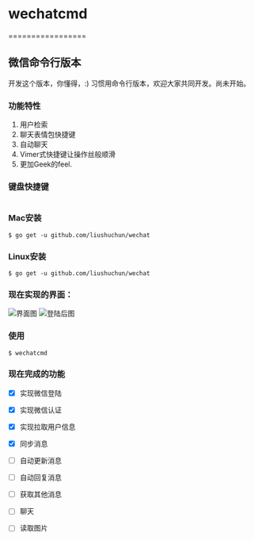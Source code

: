 # wechatcmd
=================
## 微信命令行版本
开发这个版本，你懂得，:)
习惯用命令行版本，欢迎大家共同开发。尚未开始。

### 功能特性

1. 用户检索
2. 聊天表情包快捷键
3. 自动聊天
4. Vimer式快捷键让操作丝般顺滑
5. 更加Geek的feel.


### 键盘快捷键

<table>


</table>




### Mac安装

	$ go get -u github.com/liushuchun/wechat


### Linux安装

	$ go get -u github.com/liushuchun/wechat


### 现在实现的界面：
![界面图](https://raw.githubusercontent.com/)
![登陆后图](https://raw.githubusercontent.com/)



### 使用

	$ wechatcmd

### 现在完成的功能
- [x] 实现微信登陆
- [x] 实现微信认证
- [x] 实现拉取用户信息
- [x] 同步消息
- [ ] 自动更新消息
- [ ] 自动回复消息
- [ ] 获取其他消息
- [ ] 聊天
- [ ] 读取图片



